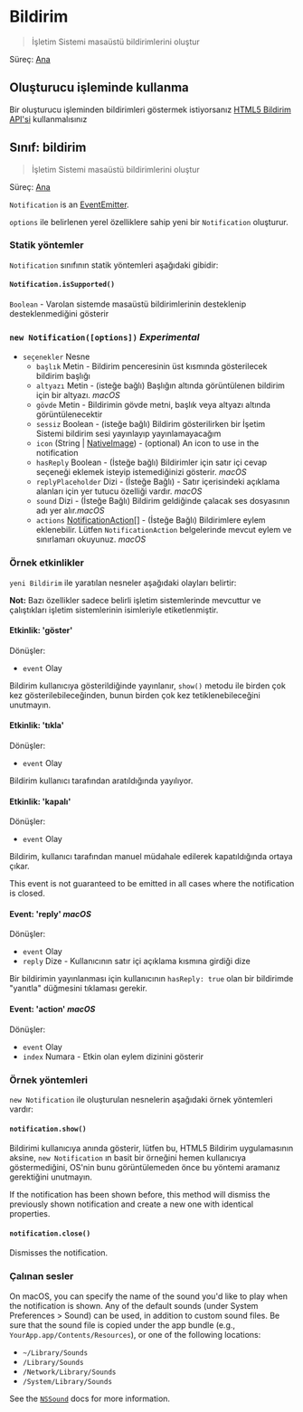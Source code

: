 # Bildirim

> İşletim Sistemi masaüstü bildirimlerini oluştur

Süreç: [Ana](../glossary.md#main-process)

## Oluşturucu işleminde kullanma

Bir oluşturucu işleminden bildirimleri göstermek istiyorsanız [HTML5 Bildirim API'si](../tutorial/notifications.md) kullanmalısınız

## Sınıf: bildirim

> İşletim Sistemi masaüstü bildirimlerini oluştur

Süreç: [Ana](../glossary.md#main-process)

`Notification` is an [EventEmitter](http://nodejs.org/api/events.html#events_class_events_eventemitter).

`options` ile belirlenen yerel özelliklere sahip yeni bir `Notification` oluşturur.

### Statik yöntemler

`Notification` sınıfının statik yöntemleri aşağıdaki gibidir:

#### `Notification.isSupported()`

`Boolean` - Varolan sistemde masaüstü bildirimlerinin desteklenip desteklenmediğini gösterir

### `new Notification([options])` *Experimental*

* `seçenekler` Nesne 
  * `başlık` Metin - Bildirim penceresinin üst kısmında gösterilecek bildirim başlığı
  * `altyazı` Metin - (isteğe bağlı) Başlığın altında görüntülenen bildirim için bir altyazı. *macOS*
  * `gövde` Metin - Bildirimin gövde metni, başlık veya altyazı altında görüntülenecektir
  * `sessiz` Boolean - (isteğe bağlı) Bildirim gösterilirken bir İşetim Sistemi bildirim sesi yayınlayıp yayınlamayacağım
  * `icon` (String | [NativeImage](native-image.md)) - (optional) An icon to use in the notification
  * `hasReply` Boolean - (İsteğe bağlı) Bildirimler için satır içi cevap seçeneği eklemek isteyip istemediğinizi gösterir. *macOS*
  * `replyPlaceholder` Dizi - (İsteğe Bağlı) - Satır içerisindeki açıklama alanları için yer tutucu özelliği vardır. *macOS*
  * `sound` Dizi - (İsteğe Bağlı) Bildirim geldiğinde çalacak ses dosyasının adı yer alır.*macOS*
  * `actions` [NotificationAction[]](structures/notification-action.md) - (İsteğe Bağlı) Bildirimlere eylem eklenebilir. Lütfen `NotificationAction` belgelerinde mevcut eylem ve sınırlamarı okuyunuz. *macOS*

### Örnek etkinlikler

`yeni Bildirim` ile yaratılan nesneler aşağıdaki olayları belirtir:

**Not:** Bazı özellikler sadece belirli işletim sistemlerinde mevcuttur ve çalıştıkları işletim sistemlerinin isimleriyle etiketlenmiştir.

#### Etkinlik: 'göster'

Dönüşler:

* `event` Olay

Bildirim kullanıcıya gösterildiğinde yayınlanır, `show()` metodu ile birden çok kez gösterilebileceğinden, bunun birden çok kez tetiklenebileceğini unutmayın.

#### Etkinlik: 'tıkla'

Dönüşler:

* `event` Olay

Bildirim kullanıcı tarafından aratıldığında yayılıyor.

#### Etkinlik: 'kapalı'

Dönüşler:

* `event` Olay

Bildirim, kullanıcı tarafından manuel müdahale edilerek kapatıldığında ortaya çıkar.

This event is not guaranteed to be emitted in all cases where the notification is closed.

#### Event: 'reply' *macOS*

Dönüşler:

* `event` Olay
* `reply` Dize - Kullanıcının satır içi açıklama kısmına girdiği dize

Bir bildirimin yayınlanması için kullanıcının `hasReply: true` olan bir bildirimde "yanıtla" düğmesini tıklaması gerekir.

#### Event: 'action' *macOS*

Dönüşler:

* `event` Olay
* `index` Numara - Etkin olan eylem dizinini gösterir

### Örnek yöntemleri

`new Notification` ile oluşturulan nesnelerin aşağıdaki örnek yöntemleri vardır:

#### `notification.show()`

Bildirimi kullanıcıya anında gösterir, lütfen bu, HTML5 Bildirim uygulamasının aksine, `new Notification` ın basit bir örneğini hemen kullanıcıya göstermediğini, OS'nin bunu görüntülemeden önce bu yöntemi aramanız gerektiğini unutmayın.

If the notification has been shown before, this method will dismiss the previously shown notification and create a new one with identical properties.

#### `notification.close()`

Dismisses the notification.

### Çalınan sesler

On macOS, you can specify the name of the sound you'd like to play when the notification is shown. Any of the default sounds (under System Preferences > Sound) can be used, in addition to custom sound files. Be sure that the sound file is copied under the app bundle (e.g., `YourApp.app/Contents/Resources`), or one of the following locations:

* `~/Library/Sounds`
* `/Library/Sounds`
* `/Network/Library/Sounds`
* `/System/Library/Sounds`

See the [`NSSound`](https://developer.apple.com/documentation/appkit/nssound) docs for more information.